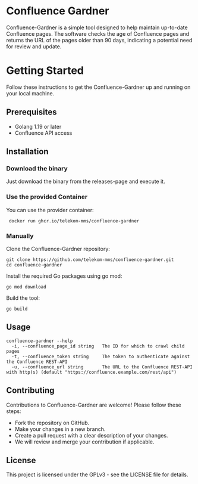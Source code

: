 # Confluence Gardner

Confluence-Gardner is a simple tool designed to help maintain up-to-date Confluence pages. The software checks the age of Confluence pages and returns the URL of the pages older than 90 days, indicating a potential need for review and update.

# Getting Started

Follow these instructions to get the Confluence-Gardner up and running on your local machine.


## Prerequisites

* Golang 1.19 or later
* Confluence API access

## Installation

### Download the binary

Just download the binary from the releases-page and execute it.

### Use the provided Container

You can use the provider container:

     docker run ghcr.io/telekom-mms/confluence-gardner

### Manually

Clone the Confluence-Gardner repository:

    git clone https://github.com/telekom-mms/confluence-gardner.git
    cd confluence-gardner

Install the required Go packages using go mod:

    go mod download

Build the tool:

    go build

## Usage

    confluence-gardner --help
      -i, --confluence_page_id string   The ID for which to crawl child pages
      -t, --confluence_token string     The token to authenticate against the Confluence REST-API
      -u, --confluence_url string       The URL to the Confluence REST-API with http(s) (default "https://confluence.example.com/rest/api")

## Contributing

Contributions to Confluence-Gardner are welcome! Please follow these steps:

* Fork the repository on GitHub.
* Make your changes in a new branch.
* Create a pull request with a clear description of your changes.
* We will review and merge your contribution if applicable.

## License

This project is licensed under the GPLv3 - see the LICENSE file for details.
